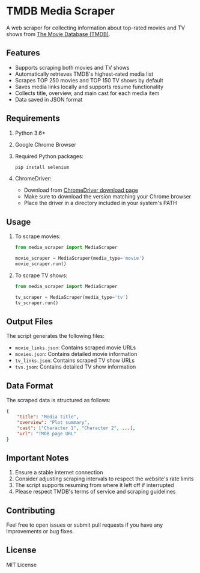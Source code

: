 # TMDB Media Scraper

A web scraper for collecting information about top-rated movies and TV shows from [The Movie Database (TMDB)](https://www.themoviedb.org/).

## Features

- Supports scraping both movies and TV shows
- Automatically retrieves TMDB's highest-rated media list
- Scrapes TOP 250 movies and TOP 150 TV shows by default
- Saves media links locally and supports resume functionality
- Collects title, overview, and main cast for each media item
- Data saved in JSON format

## Requirements

1. Python 3.6+
2. Google Chrome Browser
3. Required Python packages:
    ```bash
    pip install selenium
    ```

4. ChromeDriver:
   - Download from [ChromeDriver download page](https://sites.google.com/chromium.org/driver/)
   - Make sure to download the version matching your Chrome browser
   - Place the driver in a directory included in your system's PATH

## Usage

1. To scrape movies:
    ```python
    from media_scraper import MediaScraper

    movie_scraper = MediaScraper(media_type='movie')
    movie_scraper.run()
    ```

2. To scrape TV shows:
    ```python
    from media_scraper import MediaScraper

    tv_scraper = MediaScraper(media_type='tv')
    tv_scraper.run()
    ```

## Output Files

The script generates the following files:

- `movie_links.json`: Contains scraped movie URLs
- `movies.json`: Contains detailed movie information
- `tv_links.json`: Contains scraped TV show URLs
- `tvs.json`: Contains detailed TV show information

## Data Format

The scraped data is structured as follows:

```json
{
    "title": "Media title",
    "overview": "Plot summary",
    "cast": ["Character 1", "Character 2", ...],
    "url": "TMDB page URL"
}
```


## Important Notes

1. Ensure a stable internet connection
2. Consider adjusting scraping intervals to respect the website's rate limits
3. The script supports resuming from where it left off if interrupted
4. Please respect TMDB's terms of service and scraping guidelines

## Contributing

Feel free to open issues or submit pull requests if you have any improvements or bug fixes.

## License

MIT License